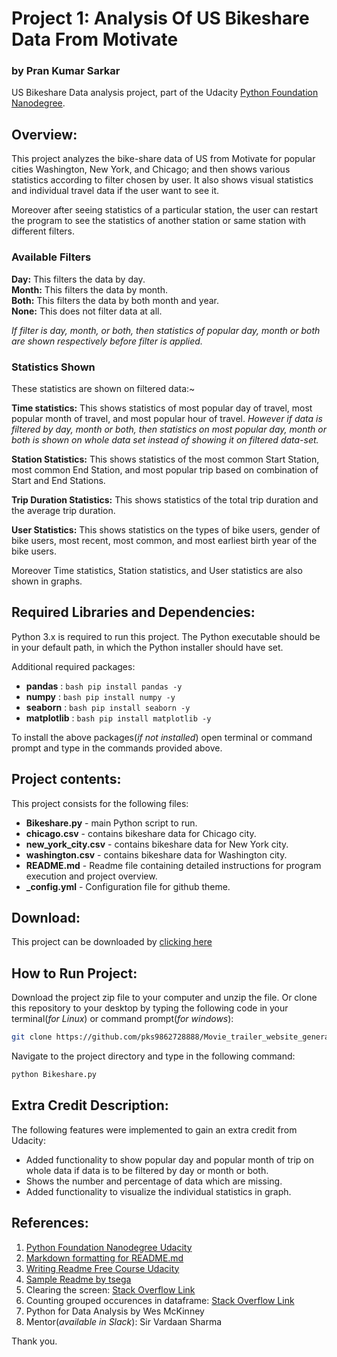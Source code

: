 Project 1: Analysis Of US Bikeshare Data From Motivate
======================================================
### by Pran Kumar Sarkar

US Bikeshare Data analysis project, part of the Udacity [Python Foundation Nanodegree](https://in.udacity.com/course/python-foundation-nanodegree--nd002-inpy).

Overview:
-------------------------------------------
This project analyzes the bike-share data of US from Motivate for popular cities Washington, New York, and Chicago; and then shows various statistics according to filter chosen by user. It also shows visual statistics and individual travel data if the user want to see it.

Moreover after seeing statistics of a particular station, the user can restart the program to see the statistics of another station or same station with different filters.

### Available Filters

**Day:** This filters the data by day.\
**Month:** This filters the data by month.\
**Both:** This filters the data by both month and year.\
**None:** This does not filter data at all.

*If filter is day, month, or both, then statistics of popular day, month or both are shown respectively before filter is applied.*

### Statistics Shown

These statistics are shown on filtered data:~

**Time statistics:** This shows statistics of most popular day of travel, most popular month of travel, and most popular hour of travel. *However if data is filtered by day, month or both, then statistics on most popular day, month or both is shown on whole data set instead of showing it on filtered data-set.*

**Station Statistics:** This shows statistics of the most common Start Station, most common End Station, and most popular trip based on combination of Start and End Stations.

**Trip Duration Statistics:** This shows statistics of the total trip duration and the average trip duration.

**User Statistics:** This shows statistics on the types of bike users, gender of bike users, most recent, most common, and most earliest birth year of the bike users.

Moreover Time statistics, Station statistics, and User statistics are also shown in graphs.

## Required Libraries and Dependencies:

Python 3.x is required to run this project. The Python executable should be in your default path, in which the Python installer should have set. 

Additional required packages:
* **pandas** : ```bash pip install pandas -y```
* **numpy** : ```bash pip install numpy -y```
* **seaborn** : ```bash pip install seaborn -y```
* **matplotlib** : ```bash pip install matplotlib -y```

To install the above packages(*if not installed*) open terminal or command prompt and type in the commands provided above.

## Project contents:

This project consists for the following files:

* **Bikeshare.py** - main Python script to run.
* **chicago.csv** - contains bikeshare data for Chicago city.
* **new_york_city.csv** - contains bikeshare data for New York city.
* **washington.csv** - contains bikeshare data for Washington city.
* **README.md** - Readme file containing detailed instructions for program execution and project overview.
* **_config.yml** - Configuration file for github theme.

## Download:
This project can be downloaded by [clicking here](https://github.com/pks9862728888/US_bikeshare_data_analysis/archive/master.zip) 

## How to Run Project:

Download the project zip file to your computer and unzip the file. Or clone this repository to your desktop by typing the following code in your terminal(*for Linux*) or command prompt(*for windows*):

```bash
git clone https://github.com/pks9862728888/Movie_trailer_website_generator.git
```

Navigate to the project directory and type in the following command:

```bash
python Bikeshare.py
```

## Extra Credit Description:

The following features were implemented to gain an extra credit from Udacity:

* Added functionality to show popular day and popular month of trip on whole data if data is to be filtered by day or month or both.
* Shows the number and percentage of data which are missing.
* Added functionality to visualize the individual statistics in graph.

## References:
1. [Python Foundation Nanodegree Udacity](https://in.udacity.com/course/python-foundation-nanodegree--nd002-inpy)
2. [Markdown formatting for README.md](https://help.github.com/articles/basic-writing-and-formatting-syntax/)
3. [Writing Readme Free Course Udacity](https://classroom.udacity.com/courses/ud777)
4. [Sample Readme by tsega](https://github.com/tsega/movie-trailer-website/blob/master/README.md)
5. Clearing the screen: [Stack Overflow Link](https://stackoverflow.com/questions/2084508/clear-terminal-in-python)
6. Counting grouped occurences in dataframe: [Stack Overflow Link](https://datascience.stackexchange.com/questions/29840/how-to-count-grouped-occurrences)
7. Python for Data Analysis by Wes McKinney
8. Mentor(*available in Slack*): Sir Vardaan Sharma

Thank you.